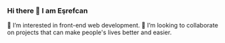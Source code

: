 ### Hi there 👋 I am Eşrefcan


🌱 I’m interested in front-end web development.
👯 I’m looking to collaborate on projects that can make people's lives better and easier.
